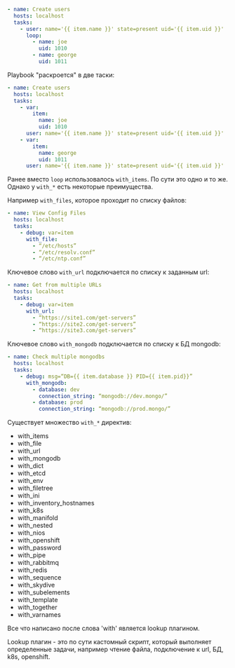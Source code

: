 ```yaml
- name: Create users
  hosts: localhost
  tasks:
    - user: name='{{ item.name }}' state=present uid='{{ item.uid }}'
      loop:
        - name: joe
          uid: 1010
        - name: george
          uid: 1011
```

Playbook "раскроется" в две таски:

```yaml
- name: Create users
  hosts: localhost
  tasks:
    - var:
        item:
          name: joe
          uid: 1010
      user: name='{{ item.name }}' state=present uid='{{ item.uid }}'
    - var:
        item:
          name: george
          uid: 1011
      user: name='{{ item.name }}' state=present uid='{{ item.uid }}'
```

Ранее вместо `loop` использовалось `with_items`. По сути это одно и то же. Однако у `with_*` есть некоторые преимущества.

Например `with_files`, которое проходит по списку файлов:

```yaml
- name: View Config Files
  hosts: localhost
  tasks:
    - debug: var=item
      with_file:
        - “/etc/hosts”
        - “/etc/resolv.conf”
        - “/etc/ntp.conf”
```

Ключевое слово `with_url` подключается по списку к заданным url:

```yaml
- name: Get from multiple URLs
  hosts: localhost
  tasks:
    - debug: var=item
      with_url:
        - “https://site1.com/get-servers”
        - “https://site2.com/get-servers”
        - “https://site3.com/get-servers”
```

Ключевое слово `with_mongodb` подключается по списку к БД mongodb:

```yaml
- name: Check multiple mongodbs
  hosts: localhost
  tasks:
    - debug: msg=“DB={{ item.database }} PID={{ item.pid}}”
      with_mongodb:
        - database: dev
          connection_string: “mongodb://dev.mongo/”
        - database: prod
          connection_string: “mongodb://prod.mongo/”
```

Существует множество `with_*` директив:
- with_items
- with_file
- with_url
- with_mongodb
- with_dict
- with_etcd
- with_env
- with_filetree
- with_ini
- with_inventory_hostnames
- with_k8s
- with_manifold
- with_nested
- with_nios
- with_openshift
- with_password
- with_pipe
- with_rabbitmq
- with_redis
- with_sequence
- with_skydive
- with_subelements
- with_template
- with_together
- with_varnames

Все что написано после слова 'with' является lookup плагином.

Lookup плагин - это по сути кастомный скрипт, который выполняет определенные задачи, например чтение файла, подключение к url, БД, k8s, openshift.